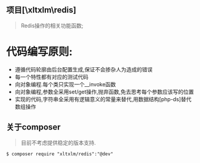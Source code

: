 项目[\xltxlm\redis\]
--------
> Redis操作的相关功能函数;

# 代码编写原则:
- 遵循代码轮廓由后台配置生成,保证不会掺杂人为造成的错误
- 每一个特性都有对应的测试代码
- 向对象编程.每个类只实现一个__invoke函数
- 向对象编程,参数全采用set/get操作,抛弃函数,免去思考每个参数应该写的位置
- 实现的代码,字符串全采用有逻辑意义的常量来替代,用数据结构[php-ds]替代数组操作

## 关于composer

> 目前不考虑提供稳定的版本支持.

```shell
$ composer require "xltxlm/redis":"@dev"
```


